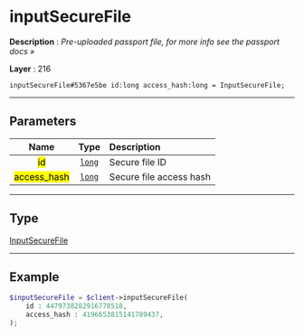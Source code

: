 # inputSecureFile

**Description** : *Pre\-uploaded passport file, for more info see the passport docs &raquo;*

**Layer** : 216

```tl
inputSecureFile#5367e5be id:long access_hash:long = InputSecureFile;
```

---

## Parameters

| Name | Type | Description |
| :---: | :---: | :--- |
| <mark>id</mark> | [`long`](type/long) | Secure file ID |
| <mark>access_hash</mark> | [`long`](type/long) | Secure file access hash |

---

## Type

[InputSecureFile](type/InputSecureFile)

---

## Example

```php
$inputSecureFile = $client->inputSecureFile(
	id : 4479738282916778518,
	access_hash : 4196653815141789437,
);
```